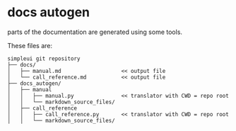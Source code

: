 # docs autogen

parts of the documentation are generated using some tools.

These files are:

```
simpleui git repository
├── docs/
│   ├── manual.md                   << output file
│   └── call_reference.md           << output file
├── docs_autogen/
│   ├── manual
│   │   ├── manual.py               << translator with CWD = repo root
│   │   └── markdown_source_files/
│   ├── call_reference
│   │   ├── call_reference.py       << translator with CWD = repo root
│   │   └── markdown_source_files/
```
